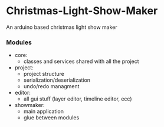 # Christmas-Light-Show-Maker
An arduino based christmas light show maker

### Modules
 * core:
   - classes and services shared with all the project
 * project:
   - project structure
   - serialization/deserialization
   - undo/redo managment
 * editor:
   - all gui stuff (layer editor, timeline editor, ecc)
 * showmaker:
   - main application
   - glue between modules

